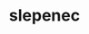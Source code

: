 ---
layout: hornina
title: slepenec
order: 3
location:
  x: 1065700
  y: 660721
  text: Z lomu Chrtníky (okres Pardubice, Pardubický kraj)
material: Ze zakulacených úlomků doleritu a jiných hornin. Úlomky jsou spojené bělavým vápencem, v němž jsou zkameněliny.
story: Druhohorní moře se rozšířilo až k místu, kde vyčnívala odolná doleritová skála. Příboj si pohrával s uvolněnými kameny a balvany doleritu, které do sebe narážely až se obrousily do kulata. Později se moře ještě více rozšířilo a prohloubilo. Mezi valouny doleritu se usadil vápenec, který je spojil dohromady jako lepidlo.
seeAlso: |
  - na [kámen číslo 16](16) - uvidíš, jak vypadá dolerit - vyvřelá hornina, ze které vznikla většina mých valounů
  - na [kámen číslo 15](15), [kámen číslo 31](31), [kámen číslo 43](43) a [kámen číslo 93](93)   - uvidíš jiné typy slepenců, které vznikly v různých obdobích a v odlišném prostředí
  - na [kámen číslo 22](22), [kámen číslo 23](23), [kámen číslo 24](24) a [kámen číslo 49](49) - před tím, než jsem se stal pevnou horninou, byl jsem také nezpevněným štěrkem 
  - na [kámen číslo 92](92) - když se místo zaoblených  valounů stmelí ostrohranné úlomky, není to slepenec, ale brekcie 
category: česká křídová pánev
type:
  name: sedimenty
  description: horniny usazené
events:
  - description: vznik slepence
    geologic-period: mezozoikum#křída
  - description: vznik doleritu
    geologic-period: paleozoikum#ordovik
---